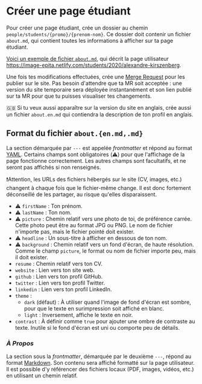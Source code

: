 # Créer une page étudiant

Pour créer une page étudiant, crée un dossier au chemin `people/students/{promo}/{prenom-nom}`. Ce dossier doit contenir un fichier `about.md`, qui contient toutes les informations à afficher sur ta page étudiant.

[Voici un exemple de fichier `about.md`](people/students/2020/alexandre-kirszenberg/about.md), qui décrit la page utilisateur https://image-epita.netlify.com/students/2020/alexandre-kirszenberg.

Une fois tes modifications effectuées, crée une [Merge Request](https://gitlab.com/epita-image/website/website/merge_requests/new) pour les publier sur le site. Pas besoin d'attendre que ta MR soit acceptée : une version du site temporaire sera déployée instantanément et son lien publié sur ta MR pour que tu puisses visualiser tes changements.

🇬🇧 Si tu veux aussi apparaître sur la version du site en anglais, crée aussi un fichier `about.en.md` qui contiendra la description de ton profil en anglais.

## Format du fichier `about.{en.md,.md}`

La section démarquée par `---` est appelée *frontmatter* et répond au format [YAML](https://en.wikipedia.org/wiki/YAML). Certains champs sont obligatoires (⚠️) pour que l'affichage de la page fonctionne correctement. Les autres champs sont facultatifs, et ne seront pas affichés si non renseignés.

❗️Attention, les URLs des fichiers hébergés sur le site (CV, images, etc.) changent à chaque fois que le fichier-même change. Il est donc fortement déconseillé de les partager, au risque qu'elles disparaissent.

* ⚠️ `firstName` : Ton prénom.
* ⚠️ `lastName` : Ton nom.
* ⚠️ `picture` : Chemin relatif vers une photo de toi, de préférence carrée. Cette photo peut être au format JPG ou PNG. Le nom de fichier n'importe pas, mais le fichier pointé doit exister.
* ⚠️ `headline` : Un sous-titre à afficher en dessous de ton nom.
* ⚠️ `background` : Chemin relatif vers un fond d'écran, de haute résolution. Comme le champ `picture`, le format ou nom de fichier importe peu, mais il doit exister.
* `resume` : Chemin relatif vers ton CV.
* `website` : Lien vers ton site web.
* `github` : Lien vers ton profil GitHub.
* `twitter` : Lien vers ton profil Twitter.
* `linkedin` : Lien vers ton profil LinkedIn.
* `theme` :
  * `dark` (défaut) : À utiliser quand l'image de fond d'écran est sombre, pour que le texte en surimpression soit affiché en blanc.
  * `light` : Inversement, affiche le texte en noir.
* `contrast` : À définir comme `true` pour ajouter une ombre de contraste au texte. Inutile si le fond d'écran est uni ou comporte peu de détails.

### *À Propos*

La section sous la *frontmatter*, démarquée par le deuxième `---`, répond au format [Markdown](https://en.wikipedia.org/wiki/Markdown). Son contenu sera affiché formatté sur la page utilisateur. Il est possible d'y référencer des fichiers locaux (PDF, images, vidéos, etc.) en utilisant un chemin relatif.
